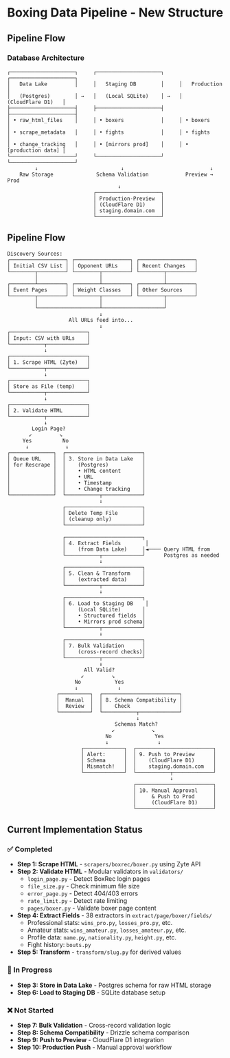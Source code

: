 # Boxing Data Pipeline - New Structure

## Pipeline Flow

### Database Architecture

```
┌─────────────────────┐     ┌─────────────────────┐     ┌─────────────────────┐
│   Data Lake         │     │   Staging DB        │     │   Production        │
│   (Postgres)        │ →   │   (Local SQLite)    │ →   │   (CloudFlare D1)   │
├─────────────────────┤     ├─────────────────────┤     ├─────────────────────┤
│ • raw_html_files    │     │ • boxers            │     │ • boxers            │
│ • scrape_metadata   │     │ • fights            │     │ • fights            │
│ • change_tracking   │     │ • [mirrors prod]    │     │ • [production data] │
└─────────────────────┘     └─────────────────────┘     └─────────────────────┘
         ↓                           ↓                            ↓
    Raw Storage              Schema Validation            Preview → Prod
                                    ↓
                            ┌─────────────────────┐
                            │ Production-Preview  │
                            │ (CloudFlare D1)     │
                            │ staging.domain.com  │
                            └─────────────────────┘
```

## Pipeline Flow

```
Discovery Sources:
┌──────────────────┐ ┌──────────────────┐ ┌──────────────────┐
│ Initial CSV List │ │ Opponent URLs    │ │ Recent Changes   │
└────────┬─────────┘ └────────┬─────────┘ └────────┬─────────┘
         │                    │                    │
┌────────┴─────────┐ ┌────────┴─────────┐ ┌────────┴─────────┐
│ Event Pages      │ │ Weight Classes   │ │ Other Sources    │
└────────┬─────────┘ └────────┬─────────┘ └────────┬─────────┘
         │                    │                    │
         └────────────────────┴────────────────────┘
                              ↓
                    All URLs feed into...
                              ↓
┌─────────────────────────┐
│ Input: CSV with URLs    │
└───────────┬─────────────┘
            ↓
┌─────────────────────────┐
│ 1. Scrape HTML (Zyte)   │
└───────────┬─────────────┘
            ↓
┌─────────────────────────┐
│ Store as File (temp)    │
└───────────┬─────────────┘
            ↓
┌─────────────────────────┐
│ 2. Validate HTML        │
└───────────┬─────────────┘
            ↓
        Login Page?
       ↙         ↘
     Yes          No
      ↓            ↓
┌──────────────┐  ┌─────────────────────────┐
│ Queue URL    │  │ 3. Store in Data Lake   │
│ for Rescrape │  │    (Postgres)           │
│              │  │    • HTML content       │
│              │  │    • URL                │
│              │  │    • Timestamp          │
│              │  │    • Change tracking    │
└──────────────┘  └───────────┬─────────────┘
                              ↓
                  ┌─────────────────────────┐
                  │ Delete Temp File        │
                  │ (cleanup only)          │
                  └─────────────────────────┘
                              
                  ┌─────────────────────────┐
                  │ 4. Extract Fields        │
                  │    (from Data Lake)     │◄──── Query HTML from
                  └───────────┬─────────────┘      Postgres as needed
                              ↓
                  ┌─────────────────────────┐
                  │ 5. Clean & Transform    │
                  │    (extracted data)     │
                  └───────────┬─────────────┘
                              ↓
                  ┌─────────────────────────┐
                  │ 6. Load to Staging DB    │
                  │    (Local SQLite)       │
                  │    • Structured fields  │
                  │    • Mirrors prod schema│
                  └───────────┬─────────────┘
                              ↓
                  ┌─────────────────────────┐
                  │ 7. Bulk Validation      │
                  │    (cross-record checks)│
                  └───────────┬─────────────┘
                              ↓
                         All Valid?
                        ↙         ↘
                      No           Yes
                      ↓             ↓
                ┌──────────┐  ┌─────────────────────────┐
                │  Manual  │  │ 8. Schema Compatibility │
                │  Review  │  │    Check                │
                └──────────┘  └───────────┬─────────────┘
                                          ↓
                                   Schemas Match?
                                  ↙            ↘
                                No              Yes
                                ↓                ↓
                        ┌─────────────┐  ┌─────────────────────────┐
                        │ Alert:      │  │ 9. Push to Preview      │
                        │ Schema      │  │    (CloudFlare D1)      │
                        │ Mismatch!   │  │    staging.domain.com   │
                        └─────────────┘  └───────────┬─────────────┘
                                                     ↓
                                         ┌─────────────────────────┐
                                         │ 10. Manual Approval     │
                                         │     & Push to Prod      │
                                         │     (CloudFlare D1)     │
                                         └─────────────────────────┘
```

## Current Implementation Status

### ✅ Completed
- **Step 1: Scrape HTML** - `scrapers/boxrec/boxer.py` using Zyte API
- **Step 2: Validate HTML** - Modular validators in `validators/`
  - `login_page.py` - Detect BoxRec login pages
  - `file_size.py` - Check minimum file size
  - `error_page.py` - Detect 404/403 errors
  - `rate_limit.py` - Detect rate limiting
  - `pages/boxer.py` - Validate boxer page content
- **Step 4: Extract Fields** - 38 extractors in `extract/page/boxer/fields/`
  - Professional stats: `wins_pro.py`, `losses_pro.py`, etc.
  - Amateur stats: `wins_amateur.py`, `losses_amateur.py`, etc.
  - Profile data: `name.py`, `nationality.py`, `height.py`, etc.
  - Fight history: `bouts.py`
- **Step 5: Transform** - `transform/slug.py` for derived values

### 🚧 In Progress
- **Step 3: Store in Data Lake** - Postgres schema for raw HTML storage
- **Step 6: Load to Staging DB** - SQLite database setup

### ❌ Not Started
- **Step 7: Bulk Validation** - Cross-record validation logic
- **Step 8: Schema Compatibility** - Drizzle schema comparison
- **Step 9: Push to Preview** - CloudFlare D1 integration
- **Step 10: Production Push** - Manual approval workflow
